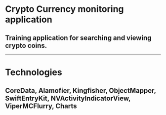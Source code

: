 # Crypto Currency monitoring application

## Training application for searching and viewing crypto coins.  

___

# Technologies

## CoreData, Alamofier, Kingfisher, ObjectMapper, SwiftEntryKit, NVActivityIndicatorView, ViperMCFlurry, Charts


